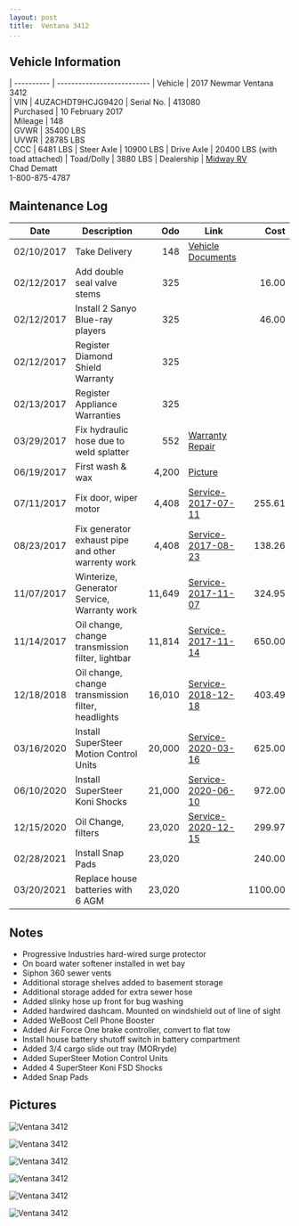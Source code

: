 ```yaml
---
layout: post  
title:  Ventana 3412
...
```


## Vehicle Information

| ---------- | -------------------------- 
| Vehicle    | 2017 Newmar Ventana 3412                                               
| VIN        | 4UZACHDT9HCJG9420
| Serial No. | 413080                                                                 
| Purchased  | 10 February 2017                                                       
| Mileage    | 148                                                                    
| GVWR       | 35400 LBS                                                              
| UVWR       | 28785 LBS                                                              
| CCC        | 6481  LBS
| Steer Axle | 10900 LBS
| Drive Axle | 20400 LBS (with toad attached)
| Toad/Dolly | 3880  LBS
| Dealership | [Midway RV](http://www.midwayrv.com/)<br>Chad Dematt<br>1-800-875-4787 


## Maintenance Log

| Date       | Description                                          | Odo     | Link                       | Cost     
| ---------- | ---------------------------------------------------- | ------: | -------------------------- | -------: 
| 02/10/2017 | Take Delivery                                        |    148  | [Vehicle Documents][1]     |  
| 02/12/2017 | Add double seal valve stems                          |    325  |                            |   16.00  
| 02/12/2017 | Install 2 Sanyo Blue-ray players                     |    325  |                            |   46.00  
| 02/12/2017 | Register Diamond Shield Warranty                     |    325  |                            |          
| 02/13/2017 | Register Appliance Warranties                        |    325  |                            |          
| 03/29/2017 | Fix hydraulic hose due to weld splatter              |    552  | [Warranty Repair][2]       |
| 06/19/2017 | First wash & wax                                     |   4,200 | [Picture][3]               |
| 07/11/2017 | Fix door, wiper motor                                |   4,408 | [Service-2017-07-11][4]    |  255.61
| 08/23/2017 | Fix generator exhaust pipe and other warrenty work   |   4,408 | [Service-2017-08-23][5]    |  138.26
| 11/07/2017 | Winterize, Generator Service, Warranty work          |  11,649 | [Service-2017-11-07][6]    |  324.95
| 11/14/2017 | Oil change, change transmission filter, lightbar     |  11,814 | [Service-2017-11-14][7]    |  650.00
| 12/18/2018 | Oil change, change transmission filter, headlights   |  16,010 | [Service-2018-12-18][8]    |  403.49
| 03/16/2020 | Install SuperSteer Motion Control Units              |  20,000 | [Service-2020-03-16][9]    |  625.00
| 06/10/2020 | Install SuperSteer Koni Shocks                       |  21,000 | [Service-2020-06-10][10]   |  972.00
| 12/15/2020 | Oil Change, filters                                  |  23,020 | [Service-2020-12-15][11]   |  299.97
| 02/28/2021 | Install Snap Pads                                    |  23,020 |                            |  240.00
| 03/20/2021 | Replace house batteries with 6 AGM                   |  23,020 |                            | 1100.00


## Notes

- Progressive Industries hard-wired surge protector
- On board water softener installed in wet bay
- Siphon 360 sewer vents
- Additional storage shelves added to basement storage
- Additional storage added for extra sewer hose
- Added slinky hose up front for bug washing
- Added hardwired dashcam. Mounted on windshield out of line of sight
- Added WeBoost Cell Phone Booster
- Added Air Force One brake controller, convert to flat tow
- Install house battery shutoff switch in battery compartment
- Added 3/4 cargo slide out tray (MORryde)
- Added SuperSteer Motion Control Units
- Added 4 SuperSteer Koni FSD Shocks
- Added Snap Pads

## Pictures


![Ventana 3412](http://i.imgur.com/QaxDwt9.jpg)

![Ventana 3412](http://i.imgur.com/8oaabGt.jpg)

![Ventana 3412](http://i.imgur.com/qpkJvn0.jpg)

![Ventana 3412](http://i.imgur.com/FyQFti3.jpg)

![Ventana 3412](http://i.imgur.com/hEFctBf.jpg)

![Ventana 3412](http://i.imgur.com/CQCgs8r.jpg)

[1]: /artifacts/NewmarVentanaTitleDocuments.pdf
[2]: /artifacts/warrenty-repair.protected.pdf
[3]: https://goo.gl/photos/PvhcmT8m4j9nsFdQ9
[4]: /artifacts/service-2017-07-11.pdf
[5]: /artifacts/service-2017-08-23.pdf
[6]: /artifacts/service-2017-11-07.pdf
[7]: /artifacts/service-2017-11-14.pdf
[8]: /artifacts/service-2018-12-18.pdf
[9]: /artifacts/service-2020-03-16.pdf
[10]: /artifacts/service-2020-06-10.pdf
[11]: /artifacts/service-2020-12-15.pdf

